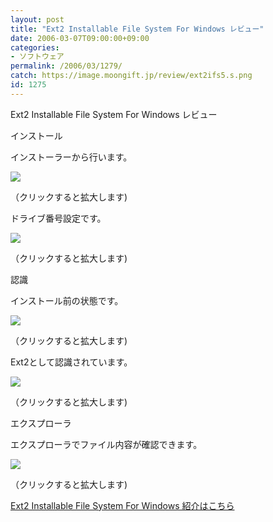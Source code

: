 ```yaml
---
layout: post
title: "Ext2 Installable File System For Windows レビュー"
date: 2006-03-07T09:00:00+09:00
categories:
- ソフトウェア
permalink: /2006/03/1279/
catch: https://image.moongift.jp/review/ext2ifs5.s.png
id: 1275
---
```

Ext2 Installable File System For Windows レビュー  
<!--more-->

インストール

  

インストーラーから行います。

  

[![](https://image.moongift.jp/review/ext2ifs1.s.png)](https://image.moongift.jp/review/ext2ifs1.png)  
  
（クリックすると拡大します)

  

ドライブ番号設定です。

  

[![](https://image.moongift.jp/review/ext2ifs6.s.png)](https://image.moongift.jp/review/ext2ifs6.png)  
  
（クリックすると拡大します)

  

認識

  

インストール前の状態です。

  

[![](https://image.moongift.jp/review/ext2ifs5.s.png)](https://image.moongift.jp/review/ext2ifs5.png)  
  
（クリックすると拡大します)

Ext2として認識されています。

  

[![](https://image.moongift.jp/review/ext2ifs3.s.png)](https://image.moongift.jp/review/ext2ifs3.png)  
  
（クリックすると拡大します)

  

エクスプローラ

  

エクスプローラでファイル内容が確認できます。

  

[![](https://image.moongift.jp/review/ext2ifs4.s.png)](https://image.moongift.jp/review/ext2ifs4.png)  
  
（クリックすると拡大します)

  

[Ext2 Installable File System For Windows 紹介はこちら](http://fw.moongift.jp/intro/i-1271.html)

